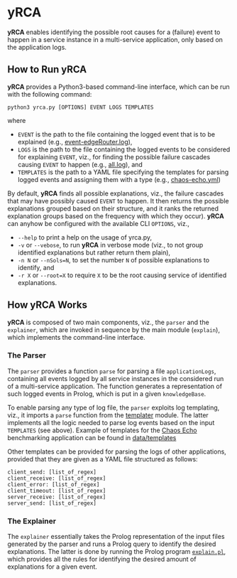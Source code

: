 # yRCA
**yRCA** enables identifying the possible root causes for a (failure) event to happen in a service instance in a multi-service application, only based on the application logs.

## How to Run yRCA
**yRCA** provides a Python3-based command-line interface, which can be run with the following command:
```
python3 yrca.py [OPTIONS] EVENT LOGS TEMPLATES
```
where
* `EVENT` is the path to the file containing the logged event that is to be explained (e.g., [event-edgeRouter.log](https://github.com/di-unipi-socc/yRCA/blob/main/data/examples/sock-echo/orders-fail/event-edgeRouter.log)),
* `LOGS` is the path to the file containing the logged events to be considered for explaining `EVENT`, viz., for finding the possible failure cascades causing `EVENT` to happen (e.g., [all.log](https://github.com/di-unipi-socc/yRCA/blob/main/data/examples/sock-echo/orders-fail/all.log)), and 
* `TEMPLATES` is the path to a YAML file specifying the templates for parsing logged events and assigning them with a type (e.g., [chaos-echo.yml](https://github.com/di-unipi-socc/yRCA/blob/main/data/templates/chaos-echo.yml))

By default, **yRCA** finds all possible explanations,  viz., the failure cascades that may have possibly caused `EVENT` to happen.
It then returns the possible explanations grouped based on their structure, and it ranks the returned explanation groups based on the frequency with which they occur).
**yRCA** can anyhow be configured with the available CLI `OPTIONS`, viz.,
* `--help` to print a help on the usage of yrca.py,
* `-v` or `--vebose`, to run **yRCA** in verbose mode (viz., to not group identified explanations but rather return them plain),
* `-n N` or `--nSols=N`, to set the number `N` of possible explanations to identify, and
* `-r X` or `--root=X` to require `X` to be the root causing service of identified explanations.

## How yRCA Works

**yRCA** is composed of two main components, viz., the `parser` and the `explainer`, which are invoked in sequence by the main module (`explain`), which implements the command-line interface.

### The Parser
The `parser` provides a function `parse` for parsing a file `applicationLogs`, containing all events logged by all service instances in the considered run of a multi-service application. The function generates a representation of such logged events in Prolog, which is put in a given `knowledgeBase`. 

To enable parsing any type of log file, the `parser` exploits log templating, viz., it imports a `parse` function from the [templater](parser/templater) module. 
The latter implements all the logic needed to parse log events based on the input `TEMPLATES` (see above). 
Example of templates for the [Chaos Echo](https://github.com/di-unipi-socc/chaos-echo) benchmarking application can be found in [data/templates](data/templates)

Other templates can be provided for parsing the logs of other applications, provided that they are given as a YAML file structured as follows:
```
client_send: [list_of_regex]
client_receive: [list_of_regex]
client_error: [list_of_regex]
client_timeout: [list_of_regex]
server_receive: [list_of_regex]
server_send: [list_of_regex]
```

### The Explainer
The `explainer` essentially takes the Prolog representation of the input files generated by the parser and runs a Prolog query to identify the desired explanations. The latter is done by running the Prolog program [`explain.pl`](explainer/prolog/explain.pl), which provides all the rules for identifying the desired amount of explanations for a given event.
